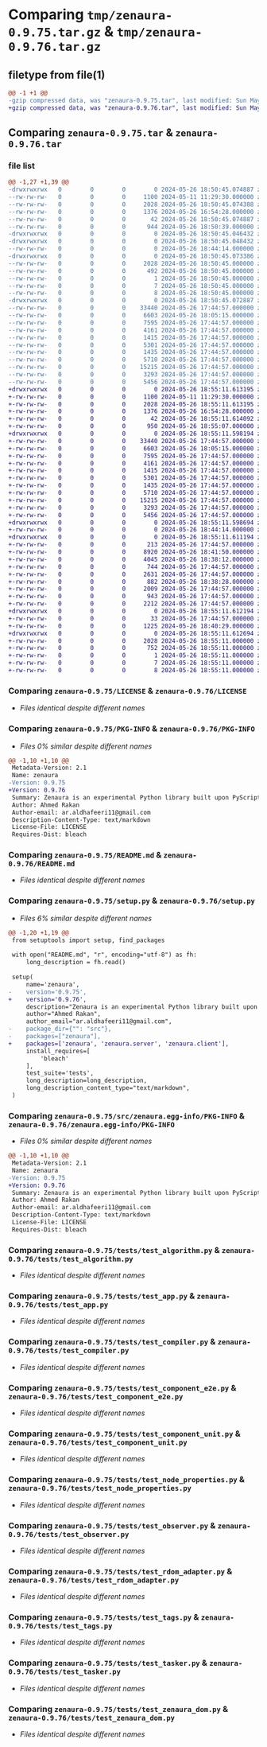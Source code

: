 # Comparing `tmp/zenaura-0.9.75.tar.gz` & `tmp/zenaura-0.9.76.tar.gz`

## filetype from file(1)

```diff
@@ -1 +1 @@
-gzip compressed data, was "zenaura-0.9.75.tar", last modified: Sun May 26 18:50:45 2024, max compression
+gzip compressed data, was "zenaura-0.9.76.tar", last modified: Sun May 26 18:55:11 2024, max compression
```

## Comparing `zenaura-0.9.75.tar` & `zenaura-0.9.76.tar`

### file list

```diff
@@ -1,27 +1,39 @@
-drwxrwxrwx   0        0        0        0 2024-05-26 18:50:45.074887 zenaura-0.9.75/
--rw-rw-rw-   0        0        0     1100 2024-05-11 11:29:30.000000 zenaura-0.9.75/LICENSE
--rw-rw-rw-   0        0        0     2028 2024-05-26 18:50:45.074388 zenaura-0.9.75/PKG-INFO
--rw-rw-rw-   0        0        0     1376 2024-05-26 16:54:28.000000 zenaura-0.9.75/README.md
--rw-rw-rw-   0        0        0       42 2024-05-26 18:50:45.074887 zenaura-0.9.75/setup.cfg
--rw-rw-rw-   0        0        0      944 2024-05-26 18:50:39.000000 zenaura-0.9.75/setup.py
-drwxrwxrwx   0        0        0        0 2024-05-26 18:50:45.046432 zenaura-0.9.75/src/
-drwxrwxrwx   0        0        0        0 2024-05-26 18:50:45.048432 zenaura-0.9.75/src/zenaura/
--rw-rw-rw-   0        0        0        0 2024-05-26 18:44:14.000000 zenaura-0.9.75/src/zenaura/__init__.py
-drwxrwxrwx   0        0        0        0 2024-05-26 18:50:45.073386 zenaura-0.9.75/src/zenaura.egg-info/
--rw-rw-rw-   0        0        0     2028 2024-05-26 18:50:45.000000 zenaura-0.9.75/src/zenaura.egg-info/PKG-INFO
--rw-rw-rw-   0        0        0      492 2024-05-26 18:50:45.000000 zenaura-0.9.75/src/zenaura.egg-info/SOURCES.txt
--rw-rw-rw-   0        0        0        1 2024-05-26 18:50:45.000000 zenaura-0.9.75/src/zenaura.egg-info/dependency_links.txt
--rw-rw-rw-   0        0        0        7 2024-05-26 18:50:45.000000 zenaura-0.9.75/src/zenaura.egg-info/requires.txt
--rw-rw-rw-   0        0        0        8 2024-05-26 18:50:45.000000 zenaura-0.9.75/src/zenaura.egg-info/top_level.txt
-drwxrwxrwx   0        0        0        0 2024-05-26 18:50:45.072887 zenaura-0.9.75/tests/
--rw-rw-rw-   0        0        0    33440 2024-05-26 17:44:57.000000 zenaura-0.9.75/tests/test_algorithm.py
--rw-rw-rw-   0        0        0     6603 2024-05-26 18:05:15.000000 zenaura-0.9.75/tests/test_app.py
--rw-rw-rw-   0        0        0     7595 2024-05-26 17:44:57.000000 zenaura-0.9.75/tests/test_compiler.py
--rw-rw-rw-   0        0        0     4161 2024-05-26 17:44:57.000000 zenaura-0.9.75/tests/test_component_e2e.py
--rw-rw-rw-   0        0        0     1415 2024-05-26 17:44:57.000000 zenaura-0.9.75/tests/test_component_unit.py
--rw-rw-rw-   0        0        0     5301 2024-05-26 17:44:57.000000 zenaura-0.9.75/tests/test_node_properties.py
--rw-rw-rw-   0        0        0     1435 2024-05-26 17:44:57.000000 zenaura-0.9.75/tests/test_observer.py
--rw-rw-rw-   0        0        0     5710 2024-05-26 17:44:57.000000 zenaura-0.9.75/tests/test_rdom_adapter.py
--rw-rw-rw-   0        0        0    15215 2024-05-26 17:44:57.000000 zenaura-0.9.75/tests/test_tags.py
--rw-rw-rw-   0        0        0     3293 2024-05-26 17:44:57.000000 zenaura-0.9.75/tests/test_tasker.py
--rw-rw-rw-   0        0        0     5456 2024-05-26 17:44:57.000000 zenaura-0.9.75/tests/test_zenaura_dom.py
+drwxrwxrwx   0        0        0        0 2024-05-26 18:55:11.613195 zenaura-0.9.76/
+-rw-rw-rw-   0        0        0     1100 2024-05-11 11:29:30.000000 zenaura-0.9.76/LICENSE
+-rw-rw-rw-   0        0        0     2028 2024-05-26 18:55:11.613195 zenaura-0.9.76/PKG-INFO
+-rw-rw-rw-   0        0        0     1376 2024-05-26 16:54:28.000000 zenaura-0.9.76/README.md
+-rw-rw-rw-   0        0        0       42 2024-05-26 18:55:11.614092 zenaura-0.9.76/setup.cfg
+-rw-rw-rw-   0        0        0      950 2024-05-26 18:55:07.000000 zenaura-0.9.76/setup.py
+drwxrwxrwx   0        0        0        0 2024-05-26 18:55:11.598194 zenaura-0.9.76/tests/
+-rw-rw-rw-   0        0        0    33440 2024-05-26 17:44:57.000000 zenaura-0.9.76/tests/test_algorithm.py
+-rw-rw-rw-   0        0        0     6603 2024-05-26 18:05:15.000000 zenaura-0.9.76/tests/test_app.py
+-rw-rw-rw-   0        0        0     7595 2024-05-26 17:44:57.000000 zenaura-0.9.76/tests/test_compiler.py
+-rw-rw-rw-   0        0        0     4161 2024-05-26 17:44:57.000000 zenaura-0.9.76/tests/test_component_e2e.py
+-rw-rw-rw-   0        0        0     1415 2024-05-26 17:44:57.000000 zenaura-0.9.76/tests/test_component_unit.py
+-rw-rw-rw-   0        0        0     5301 2024-05-26 17:44:57.000000 zenaura-0.9.76/tests/test_node_properties.py
+-rw-rw-rw-   0        0        0     1435 2024-05-26 17:44:57.000000 zenaura-0.9.76/tests/test_observer.py
+-rw-rw-rw-   0        0        0     5710 2024-05-26 17:44:57.000000 zenaura-0.9.76/tests/test_rdom_adapter.py
+-rw-rw-rw-   0        0        0    15215 2024-05-26 17:44:57.000000 zenaura-0.9.76/tests/test_tags.py
+-rw-rw-rw-   0        0        0     3293 2024-05-26 17:44:57.000000 zenaura-0.9.76/tests/test_tasker.py
+-rw-rw-rw-   0        0        0     5456 2024-05-26 17:44:57.000000 zenaura-0.9.76/tests/test_zenaura_dom.py
+drwxrwxrwx   0        0        0        0 2024-05-26 18:55:11.598694 zenaura-0.9.76/zenaura/
+-rw-rw-rw-   0        0        0        0 2024-05-26 18:44:14.000000 zenaura-0.9.76/zenaura/__init__.py
+drwxrwxrwx   0        0        0        0 2024-05-26 18:55:11.611194 zenaura-0.9.76/zenaura/client/
+-rw-rw-rw-   0        0        0      213 2024-05-26 17:44:57.000000 zenaura-0.9.76/zenaura/client/__init__.py
+-rw-rw-rw-   0        0        0     8920 2024-05-26 18:41:50.000000 zenaura-0.9.76/zenaura/client/app.py
+-rw-rw-rw-   0        0        0     4045 2024-05-26 18:38:12.000000 zenaura-0.9.76/zenaura/client/component.py
+-rw-rw-rw-   0        0        0      744 2024-05-26 17:44:57.000000 zenaura-0.9.76/zenaura/client/config.py
+-rw-rw-rw-   0        0        0     2631 2024-05-26 17:44:57.000000 zenaura-0.9.76/zenaura/client/mocks.py
+-rw-rw-rw-   0        0        0      882 2024-05-26 18:38:28.000000 zenaura-0.9.76/zenaura/client/mutator.py
+-rw-rw-rw-   0        0        0     2009 2024-05-26 17:44:57.000000 zenaura-0.9.76/zenaura/client/observer.py
+-rw-rw-rw-   0        0        0      943 2024-05-26 17:44:57.000000 zenaura-0.9.76/zenaura/client/page.py
+-rw-rw-rw-   0        0        0     2212 2024-05-26 17:44:57.000000 zenaura-0.9.76/zenaura/client/persistance.py
+drwxrwxrwx   0        0        0        0 2024-05-26 18:55:11.612194 zenaura-0.9.76/zenaura/server/
+-rw-rw-rw-   0        0        0       33 2024-05-26 17:44:57.000000 zenaura-0.9.76/zenaura/server/__init__.py
+-rw-rw-rw-   0        0        0     1225 2024-05-26 18:40:29.000000 zenaura-0.9.76/zenaura/server/server.py
+drwxrwxrwx   0        0        0        0 2024-05-26 18:55:11.612694 zenaura-0.9.76/zenaura.egg-info/
+-rw-rw-rw-   0        0        0     2028 2024-05-26 18:55:11.000000 zenaura-0.9.76/zenaura.egg-info/PKG-INFO
+-rw-rw-rw-   0        0        0      752 2024-05-26 18:55:11.000000 zenaura-0.9.76/zenaura.egg-info/SOURCES.txt
+-rw-rw-rw-   0        0        0        1 2024-05-26 18:55:11.000000 zenaura-0.9.76/zenaura.egg-info/dependency_links.txt
+-rw-rw-rw-   0        0        0        7 2024-05-26 18:55:11.000000 zenaura-0.9.76/zenaura.egg-info/requires.txt
+-rw-rw-rw-   0        0        0        8 2024-05-26 18:55:11.000000 zenaura-0.9.76/zenaura.egg-info/top_level.txt
```

### Comparing `zenaura-0.9.75/LICENSE` & `zenaura-0.9.76/LICENSE`

 * *Files identical despite different names*

### Comparing `zenaura-0.9.75/PKG-INFO` & `zenaura-0.9.76/PKG-INFO`

 * *Files 0% similar despite different names*

```diff
@@ -1,10 +1,10 @@
 Metadata-Version: 2.1
 Name: zenaura
-Version: 0.9.75
+Version: 0.9.76
 Summary: Zenaura is an experimental Python library built upon PyScript, designed to empower Python developers to create stateful, component-based Single Page Applications (SPAs). By leveraging a virtual DOM implementation, Zenaura optimizes the performance, reactivity, responsiveness, and interactivity of web applications. This allows developers to build high-performance, dynamic web applications using familiar Python concepts and syntax.
 Author: Ahmed Rakan
 Author-email: ar.aldhafeeri11@gmail.com
 Description-Content-Type: text/markdown
 License-File: LICENSE
 Requires-Dist: bleach
```

### Comparing `zenaura-0.9.75/README.md` & `zenaura-0.9.76/README.md`

 * *Files identical despite different names*

### Comparing `zenaura-0.9.75/setup.py` & `zenaura-0.9.76/setup.py`

 * *Files 6% similar despite different names*

```diff
@@ -1,20 +1,19 @@
 from setuptools import setup, find_packages
 
 with open("README.md", "r", encoding="utf-8") as fh:
     long_description = fh.read()
 
 setup(
     name='zenaura',
-    version='0.9.75',
+    version='0.9.76',
     description="Zenaura is an experimental Python library built upon PyScript, designed to empower Python developers to create stateful, component-based Single Page Applications (SPAs). By leveraging a virtual DOM implementation, Zenaura optimizes the performance, reactivity, responsiveness, and interactivity of web applications. This allows developers to build high-performance, dynamic web applications using familiar Python concepts and syntax.",
     author="Ahmed Rakan",
     author_email="ar.aldhafeeri11@gmail.com",
-    package_dir={"": "src"},
-    packages=["zenaura"],
+    packages=['zenaura', 'zenaura.server', 'zenaura.client'],
     install_requires=[
         'bleach'
     ],
     test_suite='tests',
     long_description=long_description,
     long_description_content_type="text/markdown",
 )
```

### Comparing `zenaura-0.9.75/src/zenaura.egg-info/PKG-INFO` & `zenaura-0.9.76/zenaura.egg-info/PKG-INFO`

 * *Files 0% similar despite different names*

```diff
@@ -1,10 +1,10 @@
 Metadata-Version: 2.1
 Name: zenaura
-Version: 0.9.75
+Version: 0.9.76
 Summary: Zenaura is an experimental Python library built upon PyScript, designed to empower Python developers to create stateful, component-based Single Page Applications (SPAs). By leveraging a virtual DOM implementation, Zenaura optimizes the performance, reactivity, responsiveness, and interactivity of web applications. This allows developers to build high-performance, dynamic web applications using familiar Python concepts and syntax.
 Author: Ahmed Rakan
 Author-email: ar.aldhafeeri11@gmail.com
 Description-Content-Type: text/markdown
 License-File: LICENSE
 Requires-Dist: bleach
```

### Comparing `zenaura-0.9.75/tests/test_algorithm.py` & `zenaura-0.9.76/tests/test_algorithm.py`

 * *Files identical despite different names*

### Comparing `zenaura-0.9.75/tests/test_app.py` & `zenaura-0.9.76/tests/test_app.py`

 * *Files identical despite different names*

### Comparing `zenaura-0.9.75/tests/test_compiler.py` & `zenaura-0.9.76/tests/test_compiler.py`

 * *Files identical despite different names*

### Comparing `zenaura-0.9.75/tests/test_component_e2e.py` & `zenaura-0.9.76/tests/test_component_e2e.py`

 * *Files identical despite different names*

### Comparing `zenaura-0.9.75/tests/test_component_unit.py` & `zenaura-0.9.76/tests/test_component_unit.py`

 * *Files identical despite different names*

### Comparing `zenaura-0.9.75/tests/test_node_properties.py` & `zenaura-0.9.76/tests/test_node_properties.py`

 * *Files identical despite different names*

### Comparing `zenaura-0.9.75/tests/test_observer.py` & `zenaura-0.9.76/tests/test_observer.py`

 * *Files identical despite different names*

### Comparing `zenaura-0.9.75/tests/test_rdom_adapter.py` & `zenaura-0.9.76/tests/test_rdom_adapter.py`

 * *Files identical despite different names*

### Comparing `zenaura-0.9.75/tests/test_tags.py` & `zenaura-0.9.76/tests/test_tags.py`

 * *Files identical despite different names*

### Comparing `zenaura-0.9.75/tests/test_tasker.py` & `zenaura-0.9.76/tests/test_tasker.py`

 * *Files identical despite different names*

### Comparing `zenaura-0.9.75/tests/test_zenaura_dom.py` & `zenaura-0.9.76/tests/test_zenaura_dom.py`

 * *Files identical despite different names*

